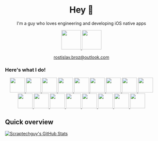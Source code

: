 <h1 align="center">Hey 👋</h1>

<p align="center">I'm a guy who loves engineering and developing iOS native apps</p>

<div align="center">
<a href="https://twitter.com/rostislav_broz"> <img src="https://www.europanostra.org/wp-content/uploads/2017/09/2017-09-Twitter-logo.png" height="64"> </a>
<a href="https://stackoverflow.com/users/14746777/scrap-tech-guy"> <img src="https://upload.wikimedia.org/wikipedia/commons/thumb/e/ef/Stack_Overflow_icon.svg/768px-Stack_Overflow_icon.svg.png" height="64"> </a>
<a href="https://outlook.live.com"> <p align="center">rostislav.broz@outlook.com</p> </a>
</div>

<h3>Here's what I do!</h3>

<div align="center">
<a href="https://developer.apple.com/swift/"> <img src="https://qph.fs.quoracdn.net/main-qimg-fbace2c64a40052158f2095e1c653213" height="49"> </a>
<a href="https://developer.apple.com/swift-playgrounds/"> <img src="https://developer.apple.com/assets/elements/icons/swift-playgrounds/swift-playgrounds-96x96_2x.png" height="49"> </a>
<a href="https://developer.apple.com/xcode/swiftui/"> <img src="https://camo.githubusercontent.com/471c6ba43f0f163be29c1b5ae7ba46b4849cc2f075bc0a73b901af14b4524624/68747470733a2f2f646576656c6f7065722e6170706c652e636f6d2f6173736574732f656c656d656e74732f69636f6e732f737769667475692f737769667475692d39367839365f32782e706e67" height="49"> </a>
<a href="https://www.apple.com/macos/monterey/"> <img src="https://upload.wikimedia.org/wikipedia/commons/c/c9/Finder_Icon_macOS_Big_Sur.png" height="49"> </a>
<a href="https://www.apple.com/app-store/"> <img src="https://upload.wikimedia.org/wikipedia/commons/6/67/App_Store_%28iOS%29.svg" height="49"> </a>
<a href="https://appstoreconnect.apple.com/login"> <img src="https://developer.apple.com/assets/elements/icons/asc-outline/asc-outline-128x128_2x.png" height="49"> </a>
<a href="https://developer.apple.com/xcode/"> <img src="https://is2-ssl.mzstatic.com/image/thumb/Purple126/v4/24/0e/2d/240e2d5d-6aef-cecd-fed8-05223333f8af/Xcode-85-220-0-4-2x.png/1200x630bb.png" height="49"> </a>
<a href="https://testflight.apple.com"> <img src="https://developer.apple.com/assets/elements/icons/testflight/testflight-64x64_2x.png" height="49"> </a>
<a href="https://azure.microsoft.com/en-us/"> <img src="https://upload.wikimedia.org/wikipedia/commons/thumb/f/fa/Microsoft_Azure.svg/1200px-Microsoft_Azure.svg.png" height="49"> </a>
<a href="https://www.python.org"> <img src="https://upload.wikimedia.org/wikipedia/commons/thumb/c/c3/Python-logo-notext.svg/1200px-Python-logo-notext.svg.png" height="49"> </a>
<a href="https://www.tensorflow.org"> <img src="https://upload.wikimedia.org/wikipedia/commons/thumb/2/2d/Tensorflow_logo.svg/1200px-Tensorflow_logo.svg.png" height="49"> </a>
<a href="https://www.postgresql.org"> <img src="https://upload.wikimedia.org/wikipedia/commons/thumb/2/29/Postgresql_elephant.svg/1200px-Postgresql_elephant.svg.png" height="49"> </a>
<a href="https://tug.org"> <img src="https://upload.wikimedia.org/wikipedia/commons/thumb/6/68/TeX_logo.svg/1200px-TeX_logo.svg.png" height="49"> </a>
<a href="https://github.com"> <img src="https://upload.wikimedia.org/wikipedia/commons/thumb/9/91/Octicons-mark-github.svg/2048px-Octicons-mark-github.svg.png" height="49"> </a>
<a href="https://desktop.github.com"> <img src="https://cdn.jim-nielsen.com/macos/512/github-desktop-2021-05-20.png" height="49"> </a>
<a href="https://www.unrealengine.com/en-US/"> <img src="https://upload.wikimedia.org/wikipedia/commons/thumb/d/da/Unreal_Engine_Logo.svg/1971px-Unreal_Engine_Logo.svg.png" height="49"> </a>
<a href="https://www.figma.com"> <img src="https://upload.wikimedia.org/wikipedia/commons/3/33/Figma-logo.svg" height="49"> </a>
</div>
  
<h2>Quick overview</h2>

[![Scraptechguy's GitHub Stats](https://github-readme-stats.vercel.app/api?username=scraptechguy&show_icons=true&theme=radical&include_all_commits=true&count_private=true)](https://github.com/anuraghazra/github-readme-stats)
